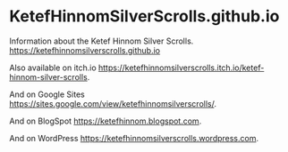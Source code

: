 # KetefHinnomSilverScrolls.github.io
Information about the Ketef Hinnom Silver Scrolls.
https://ketefhinnomsilverscrolls.github.io

Also available on itch.io https://ketefhinnomsilverscrolls.itch.io/ketef-hinnom-silver-scrolls.

And on Google Sites https://sites.google.com/view/ketefhinnomsilverscrolls/.

And on BlogSpot https://ketefhinnom.blogspot.com.

And on WordPress https://ketefhinnomsilverscrolls.wordpress.com.
